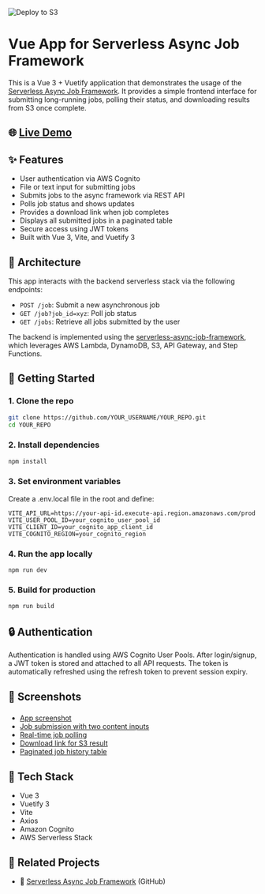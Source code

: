 ![Deploy to S3](https://github.com/kulbhattswe/Vue-App-for-Serverless-Asynchronous-Job-Framework/actions/workflows/deploy.yml/badge.svg)

# Vue App for Serverless Async Job Framework

This is a Vue 3 + Vuetify application that demonstrates the usage of the [Serverless Async Job Framework](https://github.com/kulbhattswe/serverless-async-job-framework). It provides a simple frontend interface for submitting long-running jobs, polling their status, and downloading results from S3 once complete.

## 🌐 [Live Demo](https://asyncjobsdemo.kbhatt.org)


## ✨ Features

- User authentication via AWS Cognito
- File or text input for submitting jobs
- Submits jobs to the async framework via REST API
- Polls job status and shows updates
- Provides a download link when job completes
- Displays all submitted jobs in a paginated table
- Secure access using JWT tokens
- Built with Vue 3, Vite, and Vuetify 3

## 🧱 Architecture

This app interacts with the backend serverless stack via the following endpoints:

- `POST /job`: Submit a new asynchronous job
- `GET /job?job_id=xyz`: Poll job status
- `GET /jobs`: Retrieve all jobs submitted by the user

The backend is implemented using the [serverless-async-job-framework](https://github.com/kulbhattswe/serverless-async-job-framework), which leverages AWS Lambda, DynamoDB, S3, API Gateway, and Step Functions.

## 🚀 Getting Started

### 1. Clone the repo

```bash
git clone https://github.com/YOUR_USERNAME/YOUR_REPO.git
cd YOUR_REPO
```
### 2. Install dependencies
```bash
npm install
```
### 3. Set environment variables
Create a .env.local file in the root and define:
```
VITE_API_URL=https://your-api-id.execute-api.region.amazonaws.com/prod
VITE_USER_POOL_ID=your_cognito_user_pool_id
VITE_CLIENT_ID=your_cognito_app_client_id
VITE_COGNITO_REGION=your_cognito_region
```

### 4. Run the app locally
```
npm run dev
```

### 5. Build for production
```bash
npm run build
```

## 🔒 Authentication
Authentication is handled using AWS Cognito User Pools. After login/signup, a JWT token is stored and attached to all API requests. The token is automatically refreshed using the refresh token to prevent session expiry.

## 📸 Screenshots
###
* [App screenshot](./images/appscreen.png)
* [Job submission with two content inputs](./images/jobsubmission.png)
* [Real-time job polling](./images/jobpolling.png)
* [Download link for S3 result](./images/downloadlink.png)
* [Paginated job history table](./images/jobhistory.png)

## 🧩 Tech Stack

* Vue 3
* Vuetify 3
* Vite
* Axios
* Amazon Cognito
* AWS Serverless Stack

## 📂 Related Projects
* 🔧 [Serverless Async Job Framework](https://github.com/kulbhattswe/serverless-async-job-framework) (GitHub)
